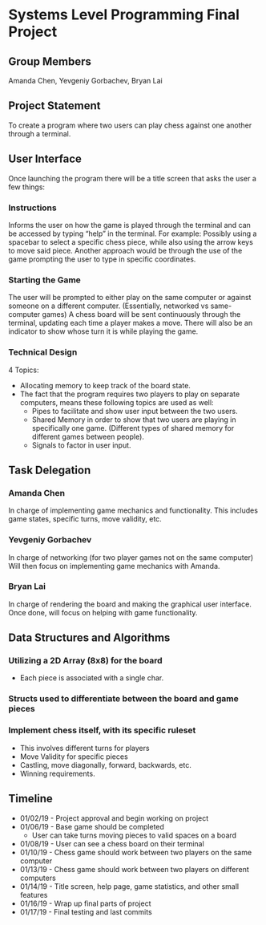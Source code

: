 # Systems Level Programming Final Project

## Group Members
Amanda Chen, Yevgeniy Gorbachev, Bryan Lai

## Project Statement
To create a program where two users can play chess against one another through a terminal.

## User Interface
Once launching the program there will be a title screen that asks the user a few things:
### Instructions
  Informs the user on how the game is played through the terminal and can be accessed by typing “help” in the terminal.
  For example: Possibly using a spacebar to select a specific chess piece, while also using the arrow keys to move said piece. 
  Another approach would be through the use of the game prompting the user to type in specific coordinates. 
### Starting the Game
  The user will be prompted to either play on the same computer or against someone on a different computer. (Essentially, networked vs same-computer games)
  A chess board will be sent continuously through the terminal, updating each time a player makes a move. 
  There will also be an indicator to show whose turn it is while playing the game.
### Technical Design
4 Topics:
* Allocating memory to keep track of the board state.
* The fact that the program requires two players to play on separate computers, means these following topics are used as well:
  * Pipes to facilitate and show user input between the two users.
  * Shared Memory in order to show that two users are playing in specifically one game. (Different types of shared memory for different games between people).
  * Signals to factor in user input.

## Task Delegation
### Amanda Chen
In charge of implementing game mechanics and functionality.
This includes game states, specific turns, move validity, etc.
### Yevgeniy Gorbachev	
In charge of networking (for two player games not on the same computer)
Will then focus on implementing game mechanics with Amanda.
### Bryan Lai
In charge of rendering the board and making the graphical user interface.
Once done, will focus on helping with game functionality. 

## Data Structures and Algorithms
### Utilizing a 2D Array (8x8) for the board
* Each piece is associated with a single char.
### Structs used to differentiate between the board and game pieces
### Implement chess itself, with its specific ruleset
* This involves different turns for players
* Move Validity for specific pieces
* Castling, move diagonally, forward, backwards, etc.
* Winning requirements.

## Timeline
* 01/02/19 - Project approval and begin working on project
* 01/06/19 - Base game should be completed
  * User can take turns moving pieces to valid spaces on a board
* 01/08/19 - User can see a chess board on their terminal 
* 01/10/19 - Chess game should work between two players on the same computer
* 01/13/19 - Chess game should work between two players on different computers
* 01/14/19 - Title screen, help page, game statistics, and other small features
* 01/16/19 - Wrap up final parts of project
* 01/17/19 - Final testing and last commits
